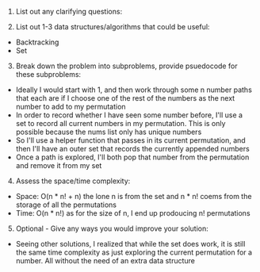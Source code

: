 1. List out any clarifying questions:


2. List out 1-3 data structures/algorithms that could be useful:
- Backtracking 
- Set

3. Break down the problem into subproblems, provide psuedocode for these subproblems:
- Ideally I would start with 1, and then work through some n number paths that each are if I choose one of the rest of the numbers as the next number to add to my permutation
- In order to record whether I have seen some number before, I'll use a set to record all current numbers in my permutation. This is only possible because the nums list only has unique numbers
- So I'll use a helper function that passes in its current permutation, and then I'll have an outer set that records the currently appended numbers
- Once a path is explored, I'll both pop that number from the permutation and remove it from my set

4. Assess the space/time complexity:
- Space: O(n * n! + n) the lone n is from the set and n * n! coems from the storage of all the permutations
- Time: O(n * n!) as for the size of n, I end up prodoucing n! permutations 

5. Optional - Give any ways you would improve your solution:
- Seeing other solutions, I realized that while the set does work, it is still the same time complexity as just exploring the current permutation for a number. All without the need of an extra data structure